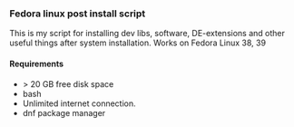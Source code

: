 ### Fedora linux post install script
This is my script for installing dev libs, software, DE-extensions and other useful things after system installation.
Works on Fedora Linux 38, 39
#### Requirements
* \> 20 GB free disk space
* bash
* Unlimited internet connection.
* dnf package manager